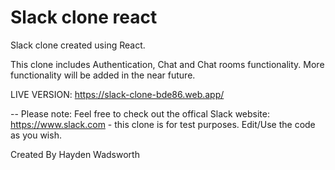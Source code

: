 # Slack clone react
 Slack clone created using React.
 
 This clone includes Authentication, Chat and Chat rooms functionality. More functionality will be added in the near future.
 
 LIVE VERSION: https://slack-clone-bde86.web.app/
 
 --
 Please note: Feel free to check out the offical Slack website: https://www.slack.com - this clone is for test purposes. Edit/Use the code as you wish.
 
 
 Created By Hayden Wadsworth
 
